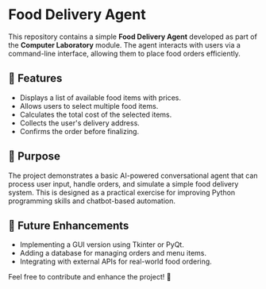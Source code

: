 # Food Delivery Agent

This repository contains a simple **Food Delivery Agent** developed as part of the **Computer Laboratory** module. The agent interacts with users via a command-line interface, allowing them to place food orders efficiently.

## 📌 Features

- Displays a list of available food items with prices.
- Allows users to select multiple food items.
- Calculates the total cost of the selected items.
- Collects the user's delivery address.
- Confirms the order before finalizing.

## 🎯 Purpose

The project demonstrates a basic AI-powered conversational agent that can process user input, handle orders, and simulate a simple food delivery system. This is designed as a practical exercise for improving Python programming skills and chatbot-based automation.

## 🚀 Future Enhancements

- Implementing a GUI version using Tkinter or PyQt.
- Adding a database for managing orders and menu items.
- Integrating with external APIs for real-world food ordering.

Feel free to contribute and enhance the project! 🎉
